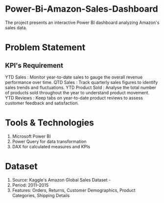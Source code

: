 # Power-Bi-Amazon-Sales-Dashboard
The project presents an interactive Power BI dashboard analyzing Amazon's sales data.

# Problem Statement 
## KPI's Requirement 
YTD Sales : Monitor year-to-date sales to gauge the overall revenue performance over time.
QTD Sales : Track quarterly sales figures to identify sales trends and fluctuations.
YTD Product Sold : Analyse the total number of products sold throughout the year to understand product movement.
YTD Reviews : Keep tabs on year-to-date product reviews to assess customer feedback and satisfaction.

# Tools & Technologies
1. Microsoft Power BI
2. Power Query for data transformation
3. DAX for calculated measures and KPIs

# Dataset
1. Source: Kaggle's Amazon Global Sales Dataset  -
2. Period: 2011–2015
3. Features: Orders, Returns, Customer Demographics, Product Categories, Shipping Details
